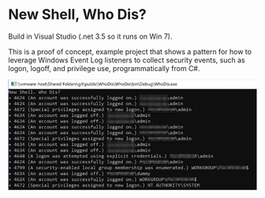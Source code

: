 # New Shell, Who Dis?

Build in Visual Studio (.net 3.5 so it runs on Win 7). 

This is a proof of concept, example project that shows a pattern for how to leverage Windows Event Log listeners to collect security events, such as logon, logoff, and privilege use, programmatically from C#.

![screenshot](screen.png)
